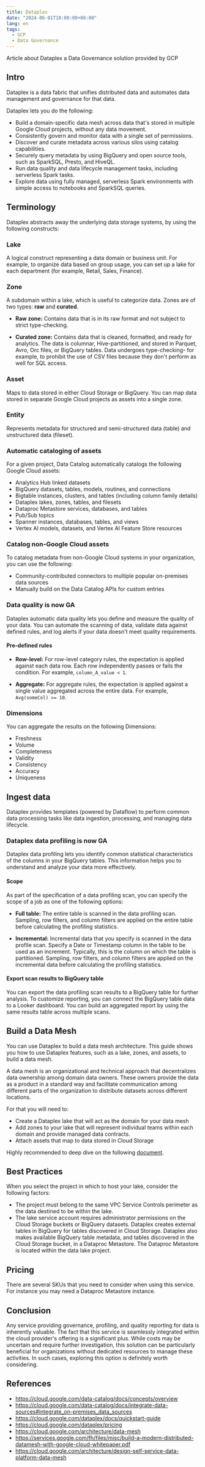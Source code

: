 ```yaml
---
title: Dataplex
date: "2024-06-01T10:00:00+00:00"
lang: en
tags:
  - GCP
  - Data Governance
---
```


Article about Dataplex a Data Governance solution provided by GCP

## Intro ##

Dataplex is a data fabric that unifies distributed data and automates data management and governance for that data.

Dataplex lets you do the following:

* Build a domain-specific data mesh across data that's stored in multiple Google Cloud projects, without any data movement.
* Consistently govern and monitor data with a single set of permissions.
* Discover and curate metadata across various silos using catalog capabilities.
* Securely query metadata by using BigQuery and open source tools, such as SparkSQL, Presto, and HiveQL.
* Run data quality and data lifecycle management tasks, including serverless Spark tasks.
* Explore data using fully managed, serverless Spark environments with simple access to notebooks and SparkSQL queries.

## Terminology ##

Dataplex abstracts away the underlying data storage systems, by using the following constructs:

### Lake ###

A logical construct representing a data domain or business unit. For example, to organize data based on group usage, you can set up a lake for each department (for example, Retail, Sales, Finance).

### Zone ###

A subdomain within a lake, which is useful to categorize data. Zones are of two types: **raw** and **curated**.

* **Raw zone:** Contains data that is in its raw format and not subject to strict type-checking.

* **Curated zone:** Contains data that is cleaned, formatted, and ready for analytics. The data is columnar, Hive-partitioned, and stored in Parquet, Avro, Orc files, or BigQuery tables. Data undergoes type-checking- for example, to prohibit the use of CSV files because they don't perform as well for SQL access.

### Asset ###

Maps to data stored in either Cloud Storage or BigQuery. You can map data stored in separate Google Cloud projects as assets into a single zone.

### Entity ###

Represents metadata for structured and semi-structured data (table) and unstructured data (fileset).

### Automatic cataloging of assets ###

For a given project, Data Catalog automatically catalogs the following Google Cloud assets:

* Analytics Hub linked datasets
* BigQuery datasets, tables, models, routines, and connections
* Bigtable instances, clusters, and tables (including column family details)
* Dataplex lakes, zones, tables, and filesets
* Dataproc Metastore services, databases, and tables
* Pub/Sub topics
* Spanner instances, databases, tables, and views
* Vertex AI models, datasets, and Vertex AI Feature Store resources

### Catalog non-Google Cloud assets ###

To catalog metadata from non-Google Cloud systems in your organization, you can use the following:

* Community-contributed connectors to multiple popular on-premises data sources
* Manually build on the Data Catalog APIs for custom entries

### Data quality is now GA ###

Dataplex automatic data quality lets you define and measure the quality of your data. You can automate the scanning of data, validate data against defined rules, and log alerts if your data doesn't meet quality requirements.

#### Pre-defined rules ####

* **Row-level:**  For row-level category rules, the expectation is applied against each data row. Each row independently passes or fails the condition. For example, `column_A_value < 1`.

* **Aggregate:** For aggregate rules, the expectation is applied against a single value aggregated across the entire data. For example, `Avg(someCol) >= 10`.

### Dimensions ###

You can aggregate the results on the following Dimensions:

* Freshness
* Volume
* Completeness
* Validity
* Consistency
* Accuracy
* Uniqueness

## Ingest data ##

Dataplex provides templates (powered by Dataflow) to perform common data processing tasks like data ingestion, processing, and managing data lifecycle.

### Dataplex data profiling is now GA ###

Dataplex data profiling lets you identify common statistical characteristics of the columns in your BigQuery tables. This information helps you to understand and analyze your data more effectively.

#### Scope ####

As part of the specification of a data profiling scan, you can specify the scope of a job as one of the following options:

* **Full table:** The entire table is scanned in the data profiling scan. Sampling, row filters, and column filters are applied on the entire table before calculating the profiling statistics.

* **Incremental:** Incremental data that you specify is scanned in the data profile scan. Specify a Date or Timestamp column in the table to be used as an increment. Typically, this is the column on which the table is partitioned. Sampling, row filters, and column filters are applied on the incremental data before calculating the profiling statistics.

#### Export scan results to BigQuery table ####

You can export the data profiling scan results to a BigQuery table for further analysis. To customize reporting, you can connect the BigQuery table data to a Looker dashboard. You can build an aggregated report by using the same results table across multiple scans.

## Build a Data Mesh ##

You can use Dataplex to build a data mesh architecture. This guide shows you how to use Dataplex features, such as a lake, zones, and assets, to build a data mesh.

A data mesh is an organizational and technical approach that decentralizes data ownership among domain data owners. These owners provide the data as a product in a standard way and facilitate communication among different parts of the organization to distribute datasets across different locations.

For that you will need to:

* Create a Dataplex lake that will act as the domain for your data mesh
* Add zones to your lake that will represent individual teams within each domain and provide managed data contracts.
* Attach assets that map to data stored in Cloud Storage

Highly recommended to deep dive on the following [document](https://services.google.com/fh/files/misc/build-a-modern-distributed-datamesh-with-google-cloud-whitepaper.pdf). 

## Best Practices ##

When you select the project in which to host your lake, consider the following factors:

* The project must belong to the same VPC Service Controls perimeter as the data destined to be within the lake.
* The lake service account requires administrator permissions on the Cloud Storage buckets or BigQuery datasets. Dataplex creates external tables in BigQuery for tables discovered in Cloud Storage. Dataplex also makes available BigQuery table metadata, and tables discovered in the Cloud Storage bucket, in a Dataproc Metastore. The Dataproc Metastore is located within the data lake project.

## Pricing ##

There are several SKUs that you need to consider when using this service. For instance you may need a Dataproc Metastore instance.

## Conclusion ##

Any service providing governance, profiling, and quality reporting for data is inherently valuable. The fact that this service is seamlessly integrated within the cloud provider's offering is a significant plus. While costs may be uncertain and require further investigation, this solution can be particularly beneficial for organizations without dedicated resources to manage these activities. In such cases, exploring this option is definitely worth considering.

## References ##

* <https://cloud.google.com/data-catalog/docs/concepts/overview>
* <https://cloud.google.com/data-catalog/docs/integrate-data-sources#integrate_on-premises_data_sources>
* <https://cloud.google.com/dataplex/docs/quickstart-guide>
* <https://cloud.google.com/dataplex/pricing>
* <https://cloud.google.com/architecture/data-mesh>
* <https://services.google.com/fh/files/misc/build-a-modern-distributed-datamesh-with-google-cloud-whitepaper.pdf>
* <https://cloud.google.com/architecture/design-self-service-data-platform-data-mesh>
